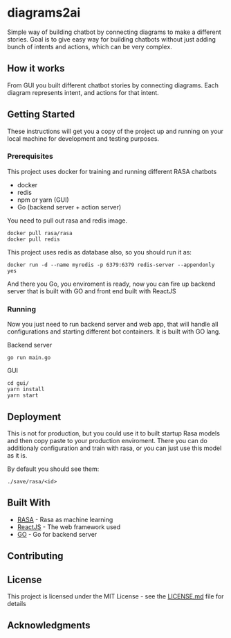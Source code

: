 # diagrams2ai

Simple way of building chatbot by connecting diagrams to make a different stories.
Goal is to give easy way for building chatbots without just adding bunch of intents and actions, which can be very complex.

## How it works

From GUI you built different chatbot stories by connecting diagrams. 
Each diagram represents intent, and actions for that intent.


## Getting Started

These instructions will get you a copy of the project up and running on your local machine for development and testing purposes.

### Prerequisites

This project uses docker for training and running different RASA chatbots
- docker
- redis
- npm or yarn (GUI)
- Go (backend server + action server)

You need to pull out rasa and redis image. 

```
docker pull rasa/rasa
docker pull redis
```

This project uses redis as database also, so you should run it as:

```
docker run -d --name myredis -p 6379:6379 redis-server --appendonly yes
```

And there you Go, you enviroment is ready, now you can fire up backend
server that is built with GO and front end built with ReactJS

### Running

Now you just need to run backend server and web app, that will handle all configurations and starting different bot containers. It is built with GO lang.

Backend server
```
go run main.go
```

GUI
```
cd gui/
yarn install
yarn start
```



## Deployment

This is not for production, but you could use it to built startup Rasa models and then copy paste to your production enviroment. There you can do additionaly configuration and train with rasa, or you can just use this model as it is.

By default you should see them: 
```
./save/rasa/<id>
```

## Built With

* [RASA](https://rasa.com/) - Rasa as machine learning
* [ReactJS](https://reactjs.org/) - The web framework used
* [GO](https://golang.org/) - Go for backend server

## Contributing

## License

This project is licensed under the MIT License - see the [LICENSE.md](LICENSE.md) file for details

## Acknowledgments

